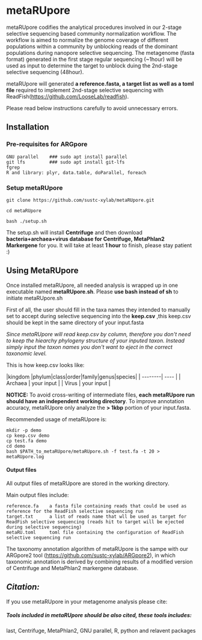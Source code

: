 # metaRUpore

metaRUpore codifies the analytical procedures involved in our 
2-stage selective sequencing based community normalization workflow. The workflow is aimed to normalize the genome coverage of different populations within a community by unblocking reads of the dominant populations during nanopore selective sequencing. The metagenome (fasta format) generated in the first stage regular sequencing (~1hour) will be used as input to determine the target to unblock duing the 2nd-stage selective sequencing (48hour).  

metaRUpore will generated **a reference.fasta, a target list as well as a toml file** required to implement 2nd-stage selective sequencing with ReadFish(https://github.com/LooseLab/readfish). 

Please read below instructions carefully to avoid unnecessary errors.

## Installation 
### Pre-requisites for ARGpore 
	
	GNU parallel	### sudo apt install parallel
	git lfs	        ### sudo apt install git-lfs
	fgrep
	R and library: plyr, data.table, doParallel, foreach 
	

### Setup metaRUpore
	
	git clone https://github.com/sustc-xylab/metaRUpore.git
	
	cd metaRUpore
	
	bash ./setup.sh	

The setup.sh will install **Centrifuge** and then download **bacteria+archaea+virus database for Centrifuge, MetaPhlan2 Markergene** for you. It will take at least **1 hour** to finish, please stay patient :)


## Using MetaRUpore 
Once installed metaRUpore, all needed analysis is wrapped up in one executable named **metaRUpore.sh**. Please **use bash instead of sh** to initiate metaRUpore.sh

First of all, the user should fill in the taxa names they intended to manually set to accept during selective sequencing into the **keep.csv** ,this keep.csv should be kept in the same directory of your input.fasta

*Since metaRUpore will read keep.csv by column, therefore you don't need to keep the hiearchy phylogeny structure of your inputed taxon. Instead simply input the taxon names you don't want to eject in the correct taxonomic level.*

This is how keep.csv looks like:

|kingdom  |phylum|class|order|family|genus|species| 
| --------| ---- |
| Archaea |   your input   |
| Virus  |   your input   |


**NOTICE:**
	To avoid cross-writing of intermediate files, **each metaRUpore run should have an independent working directory**. To improve annotation accuracy, metaRUpore only analyze the **> 1kbp** portion of your input.fasta.

Recommended usage of metaRUpore is:
	
	mkdir -p demo
	cp keep.csv demo
	cp test.fa demo 
	cd demo 
	bash $PATH_to_metaRUpore/metaRUpore.sh -f test.fa -t 20 > metaRUpore.log


	
#### Output files 
All output files of metaRUpore are stored in the working directory.

Main output files include:
	
	reference.fa    a fasta file containing reads that could be used as reference for the ReadFish selective sequencing run
    target.txt      a list of reads name that wll be used as target for ReadFish selective sequencing (reads hit to target will be ejected during selective sequencing)
    metaRU.toml     toml file containing the configuration of ReadFish selective sequencing run

	
The taxonomy annotation algorithm of metaRUpore is the sampe with our ARGpore2 tool (https://github.com/sustc-xylab/ARGpore2), in which taxonomic annotation is derived by combining results of a modified version of Centrifuge and MetaPhlan2 markergene database.

## *Citation:*

If you use metaRUpore in your metagenome analysis please cite:


##### Tools included in metaRUpore should be also cited, these tools includes: 

last, Centrifuge, MetaPhlan2, GNU parallel, R, python and relavent packages


